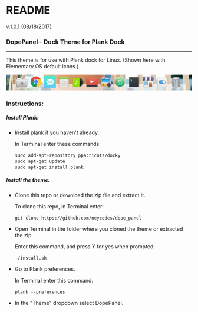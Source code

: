 # README #

v.1.0.1 (08/18/2017)


### DopePanel - Dock Theme for Plank Dock
---
This theme is for use with Plank dock for Linux. (Shown here with Elementary OS default icons.)

![DopePanel](/DopePanel.png)

### Instructions:

##### Install Plank:
* Install plank if you haven't already.

  In Terminal enter these commands:
  ```
  sudo add-apt-repository ppa:ricotz/docky
  sudo apt-get update
  sudo apt-get install plank
  ```
##### Install the theme:
* Clone this repo or download the zip file and extract it.

  To clone this repo, in Terminal enter:
  ```
  git clone https://github.com/neycodes/dope_panel
  ```

* Open Terminal in the folder where you cloned the theme or extracted the zip.

  Enter this command, and press Y for yes when prompted:
  ```
  ./install.sh
  ```

* Go to Plank preferences.

  In Terminal enter this command:
  ```
  plank --preferences
  ```
* In the "Theme" dropdown select DopePanel.
